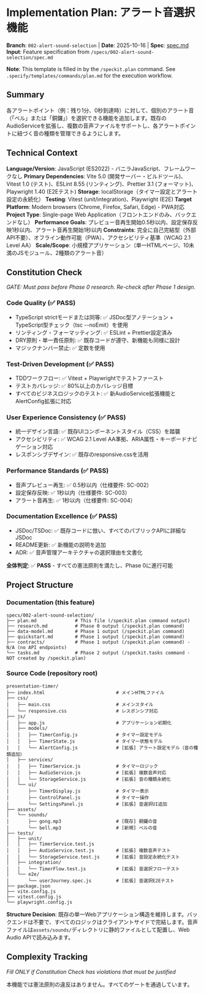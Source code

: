 # Implementation Plan: アラート音選択機能

**Branch**: `002-alert-sound-selection` | **Date**: 2025-10-16 | **Spec**: [spec.md](./spec.md)
**Input**: Feature specification from `/specs/002-alert-sound-selection/spec.md`

**Note**: This template is filled in by the `/speckit.plan` command. See `.specify/templates/commands/plan.md` for the execution workflow.

## Summary

各アラートポイント（例：残り1分、0秒到達時）に対して、個別のアラート音（「ベル」または「銅鑼」）を選択できる機能を追加します。既存のAudioServiceを拡張し、複数の音声ファイルをサポートし、各アラートポイントに紐づく音の種類を管理できるようにします。

## Technical Context

**Language/Version**: JavaScript (ES2022) - バニラJavaScript、フレームワークなし
**Primary Dependencies**: Vite 5.0 (開発サーバー・ビルドツール)、Vitest 1.0 (テスト)、ESLint 8.55 (リンティング)、Prettier 3.1 (フォーマット)、Playwright 1.40 (E2Eテスト)
**Storage**: localStorage（タイマー設定とアラート設定の永続化）
**Testing**: Vitest (unit/integration)、Playwright (E2E)
**Target Platform**: Modern browsers (Chrome, Firefox, Safari, Edge) - PWA対応
**Project Type**: Single-page Web Application（フロントエンドのみ、バックエンドなし）
**Performance Goals**: プレビュー音再生開始0.5秒以内、設定保存反映1秒以内、アラート音再生開始1秒以内
**Constraints**: 完全に自己完結型（外部API不要）、オフライン動作可能（PWA）、アクセシビリティ基準（WCAG 2.1 Level AA）
**Scale/Scope**: 小規模アプリケーション（単一HTMLページ、10未満のJSモジュール、2種類のアラート音）

## Constitution Check

_GATE: Must pass before Phase 0 research. Re-check after Phase 1 design._

### Code Quality (✅ PASS)

- TypeScript strictモードまたは同等: ✅ JSDoc型アノテーション + TypeScript型チェック（tsc --noEmit）を使用
- リンティング・フォーマッティング: ✅ ESLint + Prettier設定済み
- DRY原則・単一責任原則: ✅ 既存コードが遵守、新機能も同様に設計
- マジックナンバー禁止: ✅ 定数を使用

### Test-Driven Development (✅ PASS)

- TDDワークフロー: ✅ Vitest + Playwrightでテストファースト
- テストカバレッジ: ✅ 80%以上のカバレッジ目標
- すべてのビジネスロジックのテスト: ✅ 新AudioService拡張機能とAlertConfig拡張に対応

### User Experience Consistency (✅ PASS)

- 統一デザイン言語: ✅ 既存UIコンポーネントスタイル（CSS）を踏襲
- アクセシビリティ: ✅ WCAG 2.1 Level AA準拠、ARIA属性・キーボードナビゲーション対応
- レスポンシブデザイン: ✅ 既存のresponsive.cssを活用

### Performance Standards (✅ PASS)

- 音声プレビュー再生: ✅ 0.5秒以内（仕様要件: SC-002）
- 設定保存反映: ✅ 1秒以内（仕様要件: SC-003）
- アラート音再生: ✅ 1秒以内（仕様要件: SC-004）

### Documentation Excellence (✅ PASS)

- JSDoc/TSDoc: ✅ 既存コードに倣い、すべてのパブリックAPIに詳細なJSDoc
- README更新: ✅ 新機能の説明を追加
- ADR: ✅ 音声管理アーキテクチャの選択理由を文書化

**全体判定**: ✅ **PASS** - すべての憲法原則を満たし、Phase 0に進行可能

## Project Structure

### Documentation (this feature)

```
specs/002-alert-sound-selection/
├── plan.md              # This file (/speckit.plan command output)
├── research.md          # Phase 0 output (/speckit.plan command)
├── data-model.md        # Phase 1 output (/speckit.plan command)
├── quickstart.md        # Phase 1 output (/speckit.plan command)
├── contracts/           # Phase 1 output (/speckit.plan command) - N/A (no API endpoints)
└── tasks.md             # Phase 2 output (/speckit.tasks command - NOT created by /speckit.plan)
```

### Source Code (repository root)

```
presentation-timer/
├── index.html                          # メインHTMLファイル
├── css/
│   ├── main.css                        # メインスタイル
│   └── responsive.css                  # レスポンシブ対応
├── js/
│   ├── app.js                          # アプリケーション初期化
│   ├── models/
│   │   ├── TimerConfig.js              # タイマー設定モデル
│   │   ├── TimerState.js               # タイマー状態モデル
│   │   └── AlertConfig.js              # [拡張] アラート設定モデル（音の種類追加）
│   ├── services/
│   │   ├── TimerService.js             # タイマーロジック
│   │   ├── AudioService.js             # [拡張] 複数音声対応
│   │   └── StorageService.js           # [拡張] 音の種類永続化
│   └── ui/
│       ├── TimerDisplay.js             # タイマー表示
│       ├── ControlPanel.js             # タイマー操作
│       └── SettingsPanel.js            # [拡張] 音選択UI追加
├── assets/
│   └── sounds/
│       ├── gong.mp3                    # [既存] 銅鑼の音
│       └── bell.mp3                    # [新規] ベルの音
├── tests/
│   ├── unit/
│   │   ├── TimerService.test.js
│   │   ├── AudioService.test.js        # [拡張] 複数音声テスト
│   │   └── StorageService.test.js      # [拡張] 音設定永続化テスト
│   ├── integration/
│   │   └── TimerFlow.test.js           # [拡張] 音選択フローテスト
│   └── e2e/
│       └── userJourney.spec.js         # [拡張] 音選択E2Eテスト
├── package.json
├── vite.config.js
├── vitest.config.js
└── playwright.config.js
```

**Structure Decision**: 既存の単一Webアプリケーション構造を維持します。バックエンドは不要で、すべてのロジックはクライアントサイドで完結します。音声ファイルは`assets/sounds/`ディレクトリに静的ファイルとして配置し、Web Audio APIで読み込みます。

## Complexity Tracking

_Fill ONLY if Constitution Check has violations that must be justified_

本機能では憲法原則の違反はありません。すべてのゲートを通過しています。
